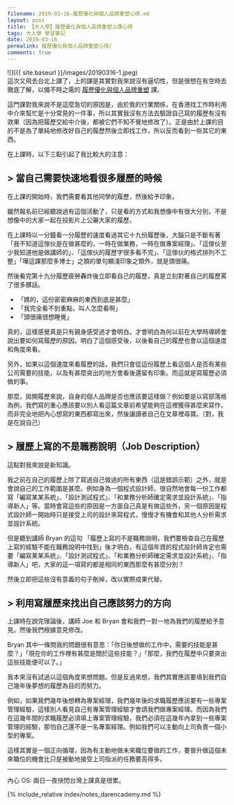 ```yaml
---
filename: 2019-03-16-履歷優化與個人品牌重塑心得.md
layout: post
title: 【大人學】履歷優化與個人品牌重塑上課心得
tags: 大人學 學習筆記
date: 2019-03-16
permalink: 履歷優化與個人品牌重塑心得/
comments: true
---
```


![]({{ site.baseurl }}/images/20190316-1.jpeg)  
這次又飛去台北上課了，上的課是其實對我來說沒有逼切性，但是很想在有空時去徹底了解，以備不時之需的 [履歷優化與個人品牌重塑](https://shop.darencademy.com/product/view/id/30) 課。

這門課對我來說不是這麼急切的原因是，由於我的行業關係，在香港找工作時利用中介來幫忙是十分常見的一件事，所以其實我沒有方法去驗證自己寫的履歷有沒有效果（因為把履歷交給中介後，都被它們不知不覺地修改了）。正是由於上課的目的不是為了單純地修改好自己的履歷然後立即找工作，所以反而看到一些其它的東西。

在上課時，以下三點引起了我比較大的注意：

## > 當自己需要快速地看很多履歷的時候

在上課的開始時，我們需要看其他同學的履歷，然後給予印象。

雖然報名前已經聽說過有這個活動了，只是看的方式和我想像中有很大分別，不是想像中的大家一起在投影片上公審大家的履歷。

在上課時以一分鐘看一分履歷的速度看過其它十九份履歷後，大腦只是不斷有著「我不知道這傢伙是在做甚麼的，一時在做業務，一時在做專案經理」、「這傢伙至少我知道他是做講師的」、「這傢伙的履歷字很多看不完」、「這傢伙的格式排列不工整」「嘩這課那麼多博士」之類的單句顯淺印象之類外，就是頭很痛。

然後看完第十九分履歷疲勞轟炸後立即看自己的履歷，真是立刻對著自己的履歷罵了很多髒話。

* 「媽的，這份密密麻麻的東西到底是甚麼」
* 「我完全看不到重點，叫人怎麼看啊」
* 「頭很痛很想睡覺」

真的，這樣感覺真是只有親身感受過才會明白。才會明白為何以前在大學時導師會說出要如何寫履歷的原因。明白了這個感受後，以後看自己的履歷也會以這個速度和角度來看。

另外，如果以這個速度來看履歷的話，我們只會從這份履歷上看這個人是否有某些公司需要的技能，以及有甚麼突出的地方會看後還留有印象。而這就是寫履歷必須做的事。

那麼，拋開履歷來說，自身的個人品牌是否也應該要這樣做？例如要是以寫部落格為例，我們寫的重心應該要以別人看這篇文章前希望能夠在這裡獲得甚麼來寫作，而非完全地把內心想寫的東西都寫出來，然後讓讀者自己在文章裡尋寶。（對，我是在說自己）

## > 履歷上寫的不是職務說明（Job Description）

這點對我來說是新知識。

我之前在自己的履歷上除了寫過自己做過的所有東西（這是錯誤示範）之外，就是會說自己的工作範圍是甚麼。例如身為一個程式設計師，很自然地會每一份工作都寫「編寫某某系統」、「設計測試程式」、「和業務分析師確定需求並設計系統」、「指導新人」等。當時會寫這些的原因是一方面自己真是有做這些外，另一個原因是程式設計師一開始時只是接受上司的設計來寫程式，慢慢才有機會和其他人分析需求並設計系統。

但是聽到講師 Bryan 的這句 「履歷上寫的不是職務說明，我們要檢查自己在履歷上寫的經驗不能在職務說明中找到」後才明白，有這個年資的程式設計師肯定也需要「編寫某某系統」、「設計測試程式」、「和業務分析師確定需求並設計系統」、「指導新人」吧，大家的這一項寫的都是相同的東西那麼有甚麼分別？

然後立即把這些沒有意義的句子刪掉，改以實際成果代替。

## > 利用寫履歷來找出自己應該努力的方向

上課時在說完理論後，講師 Joe 和 Bryan 會和我們一對一地為我們的履歷給予意見。然後我們根據意見修改。

Bryan 其中一條問我的問題很有意思：「你日後想做的工作中，需要的技能是甚麼？」「現在你的工作裡有甚麼是關於這些技能？」「那麼，我們在履歷中只要突出這些技能便可以了。」

我本來沒有試過以這個角度來想問題。但是反過來想，我們其實應該要填到我們自己幾年後夢想的履歷為目的而努力。

例如，如果我們幾年後想轉為專案經理，我們幾年後的求職履歷應該要有一些專案管理經驗，這樣別人看見自己有專案管理經驗才會請我們做專案經理。而因為我們在這幾年間的求職履歷必須填上專案管理經驗，我們必須在這幾年內拿到一些專案管理的經驗，那怕自己還不是一名專案經理。例如我們可以主動向上司負責一個小型的專案。

這樣其實是一個正向循環，因為有主動地做未來職位要做的工作，要晉升做這個未來職位的機會比只是被動地接受上司指派的任務要高得多。

---

內心 OS: 兩日一夜快閃台灣上課真是很累。

{% include_relative index/notes_darencademy.md %}